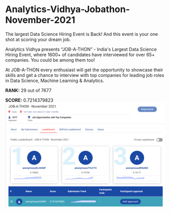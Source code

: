 # Analytics-Vidhya-Jobathon-November-2021

The largest Data Science Hiring Event is Back!
And this event is your one shot at scoring your dream job.

Analytics Vidhya presents “JOB-A-THON” - India's Largest Data Science Hiring Event, where 1600+ of candidates have interviewed for over 65+ companies. You could be among them too! 

At JOB-A-THON every enthusiast will get the opportunity to showcase their skills and get a chance to interview with top companies for leading job roles in Data Science, Machine Learning & Analytics. 


**RANK:** 29 out of 7677

**SCORE:** 0.7214379823
![rank](rank.png)
